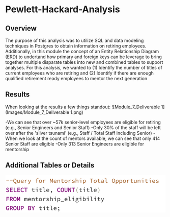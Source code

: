 # Pewlett-Hackard-Analysis
## Overview
The purpose of this analysis was to utilize SQL and data modeling techniques in Postgres to obtain information on retiring employees. Additionally, in this module the concept of an Entity Relationship Diagram (ERD) to undertand how primary and foreign keys can be leverage to bring together multiple disparate tables into new and combined tables to support analyses. For this analysis, we wanted to (1) Identify the number of titles of current employees who are retiring and (2) Identify if there are enough qualified retirement ready employees to mentor the next generation

## Results
When looking at the results a few things standout:
![Module_7_Deliverable 1](Images/Module_7_Deliverable 1.png)

-We can see that over ~57k senior-level employees are eligible for retiring (e.g., Senior Engineers and Senior Staff)
-Only 30% of the staff will be left over after the 'silver tsunami' (e.g., Staff / Total Staff including Senior)
-When we look at the count of mentors available, we can see that only 414 Senior Staff are eligible
-Only 313 Senior Engineers are eligible for mentorship

## Additional Tables or Details
![Mentorship_Query](Images/Mentorship_query.png)
